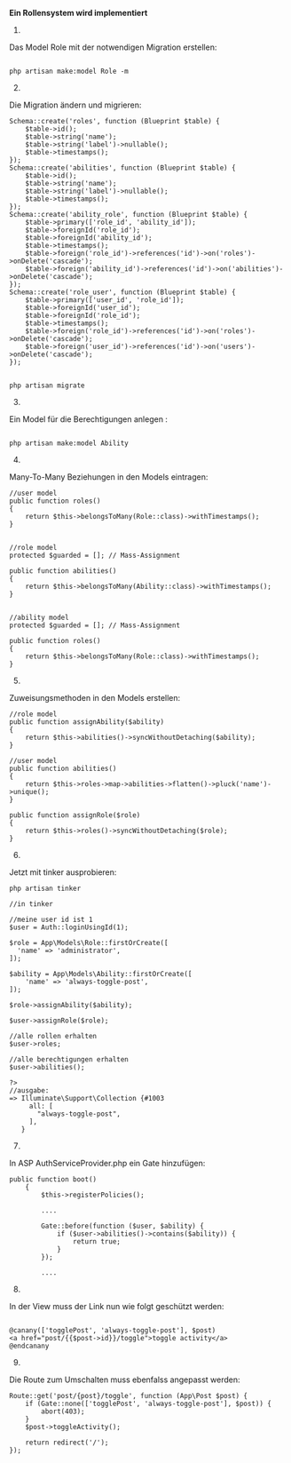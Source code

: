 **Ein Rollensystem wird implementiert**

1.
Das Model Role mit der notwendigen Migration erstellen:

```

php artisan make:model Role -m

```

2.
Die Migration ändern und migrieren:

```
Schema::create('roles', function (Blueprint $table) {
    $table->id();
    $table->string('name');
    $table->string('label')->nullable();
    $table->timestamps();
});
Schema::create('abilities', function (Blueprint $table) {
    $table->id();
    $table->string('name');
    $table->string('label')->nullable();
    $table->timestamps();
});
Schema::create('ability_role', function (Blueprint $table) {
    $table->primary(['role_id', 'ability_id']);
    $table->foreignId('role_id');
    $table->foreignId('ability_id');
    $table->timestamps();
    $table->foreign('role_id')->references('id')->on('roles')->onDelete('cascade');
    $table->foreign('ability_id')->references('id')->on('abilities')->onDelete('cascade');
});
Schema::create('role_user', function (Blueprint $table) {
    $table->primary(['user_id', 'role_id']);
    $table->foreignId('user_id');
    $table->foreignId('role_id');
    $table->timestamps();
    $table->foreign('role_id')->references('id')->on('roles')->onDelete('cascade');
    $table->foreign('user_id')->references('id')->on('users')->onDelete('cascade');
});
```

```

php artisan migrate 

```

3.
Ein Model für die Berechtigungen anlegen :

```

php artisan make:model Ability

```

4.
Many-To-Many Beziehungen in den Models eintragen:

```
//user model
public function roles()
{
    return $this->belongsToMany(Role::class)->withTimestamps();
}


//role model
protected $guarded = []; // Mass-Assignment

public function abilities()
{
    return $this->belongsToMany(Ability::class)->withTimestamps();
}


//ability model
protected $guarded = []; // Mass-Assignment

public function roles()
{
    return $this->belongsToMany(Role::class)->withTimestamps();
}
```

5.
Zuweisungsmethoden in den Models erstellen:

```
//role model
public function assignAbility($ability)
{
    return $this->abilities()->syncWithoutDetaching($ability);
}

//user model
public function abilities()
{
    return $this->roles->map->abilities->flatten()->pluck('name')->unique();
}

public function assignRole($role)
{
    return $this->roles()->syncWithoutDetaching($role);
}
```

6.
Jetzt mit tinker ausprobieren:

```
php artisan tinker 
```

```
//in tinker

//meine user id ist 1
$user = Auth::loginUsingId(1);

$role = App\Models\Role::firstOrCreate([
  'name' => 'administrator',
]);

$ability = App\Models\Ability::firstOrCreate([
    'name' => 'always-toggle-post',
]);

$role->assignAbility($ability);

$user->assignRole($role);

//alle rollen erhalten
$user->roles;

//alle berechtigungen erhalten
$user->abilities();

?>
//ausgabe:
=> Illuminate\Support\Collection {#1003
     all: [
       "always-toggle-post",
     ],
   }
```

7.
In ASP AuthServiceProvider.php ein Gate hinzufügen:

```
public function boot()
    {
        $this->registerPolicies();
        
        ....
        
        Gate::before(function ($user, $ability) {
            if ($user->abilities()->contains($ability)) {
                return true;
            }
        });
        
        ....
```

8.
In der View muss der Link nun wie folgt geschützt werden:

```

@canany(['togglePost', 'always-toggle-post'], $post)
<a href="post/{{$post->id}}/toggle">toggle activity</a>
@endcanany

```

9.
Die Route zum Umschalten muss ebenfalss angepasst werden:

```
Route::get('post/{post}/toggle', function (App\Post $post) {
    if (Gate::none(['togglePost', 'always-toggle-post'], $post)) {
        abort(403);
    }
    $post->toggleActivity();

    return redirect('/');
});


```
